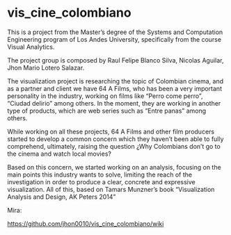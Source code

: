 # vis_cine_colombiano

This is a project from the Master’s degree of the Systems and Computation Engineering program of Los Andes University, specifically from the course Visual Analytics.

The project group is composed by Raul Felipe Blanco Silva, Nicolas Aguilar, Jhon Mario Lotero Salazar. 

The visualization project is researching the topic of Colombian cinema, and as a partner and client we have 64 A Films, who has been a very important personality in the industry, working on films like “Perro come perro”, “Ciudad delirio” among others. In the moment, they are working in another type of products, which are web series such as “Entre panas” among others. 

While working on all these projects, 64 A Films and other film producers started to develop a common concern which they haven’t been able to fully comprehend, ultimately, raising the question ¿Why Colombians don’t go to the cinema and watch local movies?

Based on this concern, we started working on an analysis, focusing on the main points this industry wants to solve, limiting the reach of the investigation in order to produce a clear, concrete and expressive visualization. All of this, based on Tamars Munzner’s book “Visualization Analysis and Design, AK Peters 2014”


Mira:

https://github.com/jhon0010/vis_cine_colombiano/wiki
